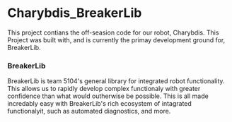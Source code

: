 # Charybdis_BreakerLib
This project contians the off-seasion code for our robot, Charybdis. This Project was built with, and is currently the primay development ground for, BreakerLib. 
### BreakerLib
BreakerLib is team 5104's general library for integrated robot functionality. This allows us to rapidly develop complex functionaly with greater confidence than what would outherwise be possible. This is all made incredably easy with BreakerLib's rich ecosystem of intagrated functionalyit, such as automated diagnostics, and more.
